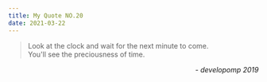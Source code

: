 ```yaml
---
title: My Quote NO.20
date: 2021-03-22
---
```


> Look at the clock and wait for the next minute to come.<br>
> You'll see the preciousness of time.

<div style="text-align: right"> <i>- developomp 2019</i> </div>
